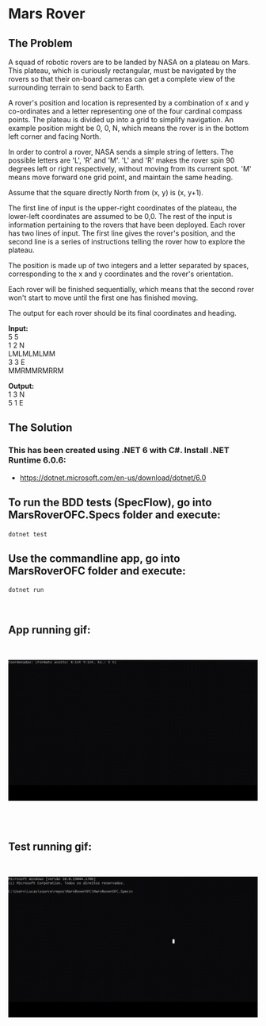 # Mars Rover

## The Problem

A squad of robotic rovers are to be landed by NASA on a plateau on Mars.
This plateau, which is curiously rectangular, must be navigated by the rovers
so that their on-board cameras can get a complete view of the surrounding
terrain to send back to Earth.

A rover's position and location is represented by a combination of x and y
co-ordinates and a letter representing one of the four cardinal compass points.
The plateau is divided up into a grid to simplify navigation. An example position
might be 0, 0, N, which means the rover is in the bottom left corner and facing North.

In order to control a rover, NASA sends a simple string of letters. The possible
letters are 'L', 'R' and 'M'. 'L' and 'R' makes the rover spin 90 degrees left
or right respectively, without moving from its current spot. 'M' means move
forward one grid point, and maintain the same heading.

Assume that the square directly North from (x, y) is (x, y+1).

The first line of input is the upper-right coordinates of the plateau, the
lower-left coordinates are assumed to be 0,0. The rest of the input is information
pertaining to the rovers that have been deployed. Each rover has two lines of
input. The first line gives the rover's position, and the second line is a series
of instructions telling the rover how to explore the plateau.

The position is made up of two integers and a letter separated by spaces,
corresponding to the x and y coordinates and the rover's orientation.

Each rover will be finished sequentially, which means that the second rover
won't start to move until the first one has finished moving.

The output for each rover should be its final coordinates and heading.

**Input:**  
5 5  
1 2 N  
LMLMLMLMM  
3 3 E  
MMRMMRMRRM

**Output:**  
1 3 N  
5 1 E

## The Solution

### This has been created using .NET 6 with C#. Install .NET Runtime 6.0.6:

- https://dotnet.microsoft.com/en-us/download/dotnet/6.0

## To run the BDD tests (SpecFlow), go into MarsRoverOFC.Specs folder and execute:

```
dotnet test
```

## Use the commandline app, go into MarsRoverOFC folder and execute:

```
dotnet run
```

<br/>

## App running gif:

<br/>

![App](Docs/app.gif)

<br/>
<br/>

## Test running gif:

<br/>

![Test](Docs/test.gif)